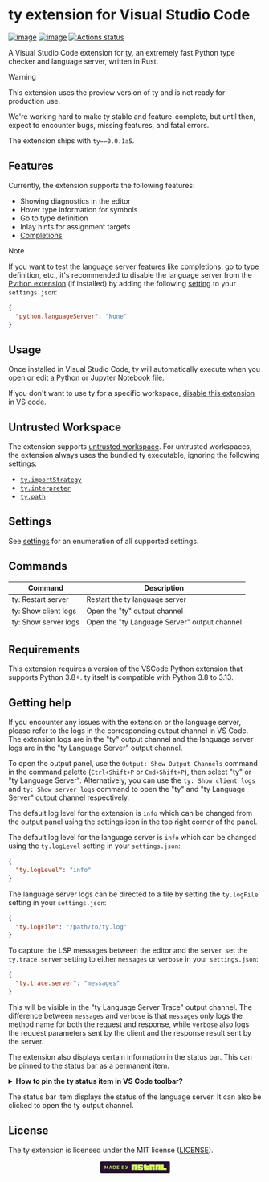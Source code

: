 # ty extension for Visual Studio Code

[![image](https://img.shields.io/pypi/v/ty/0.0.1a5.svg)](https://pypi.python.org/pypi/ty)
[![image](https://img.shields.io/pypi/l/ty/0.0.1a5.svg)](https://pypi.python.org/pypi/ty)
[![Actions status](https://github.com/astral-sh/ty-vscode/workflows/CI/badge.svg)](https://github.com/astral-sh/ty-vscode/actions)

A Visual Studio Code extension for [ty](https://github.com/astral-sh/ty), an extremely fast
Python type checker and language server, written in Rust.

> [!WARNING]
>
> This extension uses the preview version of ty and is not ready for production use.
>
> We're working hard to make ty stable and feature-complete, but until then, expect to encounter bugs,
> missing features, and fatal errors.

The extension ships with `ty==0.0.1a5`.

## Features

Currently, the extension supports the following features:

- Showing diagnostics in the editor
- Hover type information for symbols
- Go to type definition
- Inlay hints for assignment targets
- [Completions](#completionsenable)

> [!NOTE]
>
> If you want to test the language server features like completions, go to type definition, etc., it's
> recommended to disable the language server from the [Python extension](https://marketplace.visualstudio.com/items?itemName=ms-python.python) (if installed) by adding the
> following [setting](https://code.visualstudio.com/docs/python/settings-reference#_intellisense-engine-settings) to your `settings.json`:
>
> ```json
> {
>   "python.languageServer": "None"
> }
> ```

## Usage

Once installed in Visual Studio Code, ty will automatically execute when you open or edit a
Python or Jupyter Notebook file.

If you don't want to use ty for a specific workspace, [disable this extension](https://code.visualstudio.com/docs/editor/extension-marketplace#_disable-an-extension)
in VS code.

## Untrusted Workspace

The extension supports [untrusted workspace](https://code.visualstudio.com/docs/editor/workspace-trust).
For untrusted workspaces, the extension always uses the bundled ty executable, ignoring the following settings:

- [`ty.importStrategy`](https://github.com/astral-sh/ty/blob/main/docs/reference/editor-settings.md#importstrategy)
- [`ty.interpreter`](https://github.com/astral-sh/ty/blob/main/docs/reference/editor-settings.md#interpreter)
- [`ty.path`](https://github.com/astral-sh/ty/blob/main/docs/reference/editor-settings.md#path)

## Settings

See [settings](https://github.com/astral-sh/ty/blob/main/docs/reference/editor-settings.md) for an enumeration of all supported settings.

## Commands

| Command              | Description                                  |
| -------------------- | -------------------------------------------- |
| ty: Restart server   | Restart the ty language server               |
| ty: Show client logs | Open the "ty" output channel                 |
| ty: Show server logs | Open the "ty Language Server" output channel |

## Requirements

This extension requires a version of the VSCode Python extension that supports Python 3.8+. ty
itself is compatible with Python 3.8 to 3.13.

## Getting help

If you encounter any issues with the extension or the language server, please refer to the
logs in the corresponding output channel in VS Code. The extension logs are in the "ty"
output channel and the language server logs are in the "ty Language Server" output channel.

To open the output panel, use the `Output: Show Output Channels` command in the command palette
(`Ctrl+Shift+P` or `Cmd+Shift+P`), then select "ty" or "ty Language Server". Alternatively,
you can use the `ty: Show client logs` and `ty: Show server logs` command to open the "ty"
and "ty Language Server" output channel respectively.

The default log level for the extension is `info` which can be changed from the output panel using
the settings icon in the top right corner of the panel.

The default log level for the language server is `info` which can be changed using the `ty.logLevel`
setting in your `settings.json`:

```json
{
  "ty.logLevel": "info"
}
```

The language server logs can be directed to a file by setting the `ty.logFile` setting in
your `settings.json`:

```json
{
  "ty.logFile": "/path/to/ty.log"
}
```

To capture the LSP messages between the editor and the server, set the `ty.trace.server`
setting to either `messages` or `verbose` in your `settings.json`:

```json
{
  "ty.trace.server": "messages"
}
```

This will be visible in the "ty Language Server Trace" output channel. The difference between
`messages` and `verbose` is that `messages` only logs the method name for both the request
and response, while `verbose` also logs the request parameters sent by the client and the
response result sent by the server.

The extension also displays certain information in the status bar. This can be pinned to the status
bar as a permanent item.

<details><summary><b>How to pin the ty status item in VS Code toolbar?</b></summary>
<img
    width="677"
    alt="Instructions to pin 'ty' status item on VS Code editor toolbar"
    src="./assets/png/how_to_pin_ty_in_vscode_toolbar.png"
>
</details>

The status bar item displays the status of the language server. It can also be
clicked to open the ty output channel.

## License

The ty extension is licensed under the MIT license ([LICENSE](LICENSE)).

<div align="center">
  <a target="_blank" href="https://astral.sh" style="background:none">
    <img height="24px" src="https://raw.githubusercontent.com/astral-sh/ty-vscode/main/assets/png/Astral.png">
  </a>
</div>
